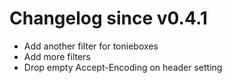 # Changelog since v0.4.1
- Add another filter for tonieboxes 
- Add more filters 
- Drop empty Accept-Encoding on header setting 
